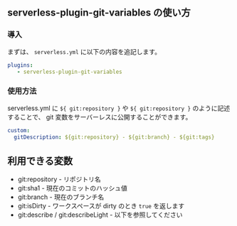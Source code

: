 ## serverless-plugin-git-variables の使い方

### 導入

まずは、 `serverless.yml` に以下の内容を追記します。 

```yaml
plugins:
   - serverless-plugin-git-variables
```

### 使用方法

serverless.yml に `${ git:repository }` や `${ git:repository }` のように記述することで、
git 変数をサーバーレスに公開することができます。

```yaml
custom:
  gitDescription: ${git:repository} - ${git:branch} - ${git:tags}
```

## 利用できる変数

- git:repository - リポジトリ名
- git:sha1 - 現在のコミットのハッシュ値
- git:branch - 現在のブランチ名
- git:isDirty - ワークスペースが dirty のとき `true` を返します
- git:describe / git:describeLight - 以下を参照してください

